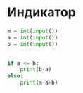 # Индикатор

```python
m = int(input())
a = int(input())
b = int(input())


if a <= b:
    print(b-a)
else:
    print(m-a+b)
```

